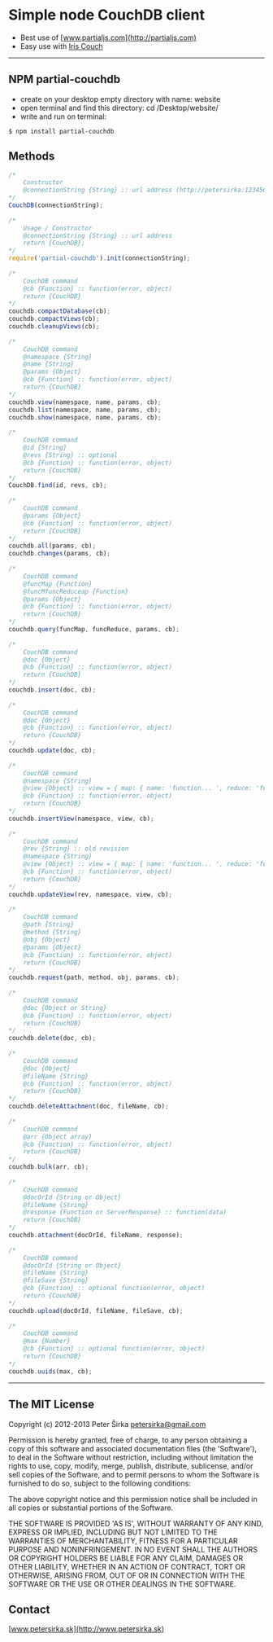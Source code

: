 Simple node CouchDB client
==========================

- Best use of [www.partialjs.com](http://partialjs.com)
- Easy use with [Iris Couch](http://www.iriscouch.com)

***

## NPM partial-couchdb

- create on your desktop empty directory with name: website
- open terminal and find this directory: cd /Desktop/website/
- write and run on terminal:

```text
$ npm install partial-couchdb
```

## Methods

```js
/*
    Constructor
    @connectionString {String} :: url address (http://petersirka:123456@127.0.0.1:5984/yourdatabase/)
*/
CouchDB(connectionString);
 
/*
    Usage / Constructor
    @connectionString {String} :: url address
    return {CouchDB};
*/
require('partial-couchdb').init(connectionString);
 
/*
    CouchDB command
    @cb {Function} :: function(error, object)
    return {CouchDB}
*/
couchdb.compactDatabase(cb);
couchdb.compactViews(cb);
couchdb.cleanupViews(cb);
 
/*
    CouchDB command
    @namespace {String}
    @name {String}
    @params {Object}
    @cb {Function} :: function(error, object)
    return {CouchDB}
*/
couchdb.view(namespace, name, params, cb);
couchdb.list(namespace, name, params, cb);
couchdb.show(namespace, name, params, cb);
 
/*
    CouchDB command
    @id {String}
    @revs {String} :: optional
    @cb {Function} :: function(error, object)
    return {CouchDB}
*/
CouchDB.find(id, revs, cb);
 
/*
    CouchDB command
    @params {Object}
    @cb {Function} :: function(error, object)
    return {CouchDB}
*/
couchdb.all(params, cb);
couchdb.changes(params, cb);
 
/*
    CouchDB command
    @funcMap {Function}
    @funcMfuncReduceap {Function}
    @params {Object}
    @cb {Function} :: function(error, object)
    return {CouchDB}
*/
couchdb.query(funcMap, funcReduce, params, cb);
 
/*
    CouchDB command
    @doc {Object}
    @cb {Function} :: function(error, object)
    return {CouchDB}
*/
couchdb.insert(doc, cb);
 
/*
    CouchDB command
    @doc {Object}
    @cb {Function} :: function(error, object)
    return {CouchDB}
*/
couchdb.update(doc, cb);
 
/*
    CouchDB command
    @namespace {String}
    @view {Object} :: view = { map: { name: 'function... ', reduce: 'function...'}}
    @cb {Function} :: function(error, object)
    return {CouchDB}
*/
couchdb.insertView(namespace, view, cb);
 
/*
    CouchDB command
    @rev {String} :: old revision
    @namespace {String}
    @view {Object} :: view = { map: { name: 'function... ', reduce: 'function...'}}
    @cb {Function} :: function(error, object)
    return {CouchDB}
*/
couchdb.updateView(rev, namespace, view, cb);
 
/*
    CouchDB command
    @path {String}
    @method {String}
    @obj {Object}
    @params {Object}
    @cb {Function} :: function(error, object)
    return {CouchDB}
*/
couchdb.request(path, method, obj, params, cb);
 
/*
    CouchDB command
    @doc {Object or String}
    @cb {Function} :: function(error, object)
    return {CouchDB}
*/
couchdb.delete(doc, cb);
 
/*
    CouchDB command
    @doc {Object}
    @fileName {String}
    @cb {Function} :: function(error, object)
    return {CouchDB}
*/
couchdb.deleteAttachment(doc, fileName, cb);
 
/*
    CouchDB command
    @arr {Object array}
    @cb {Function} :: function(error, object)
    return {CouchDB}
*/
couchdb.bulk(arr, cb);
 
/*
    CouchDB command
    @docOrId {String or Object}
    @fileName {String}
    @response {Function or ServerResponse} :: function(data)
    return {CouchDB}
*/
couchdb.attachment(docOrId, fileName, response);
 
/*
    CouchDB command
    @docOrId {String or Object}
    @fileName {String}
    @fileSave {String}
    @cb {Function} :: optional function(error, object)
    return {CouchDB}
*/
couchdb.upload(docOrId, fileName, fileSave, cb);
 
/*
    CouchDB command
    @max {Number}
    @cb {Function} :: optional function(error, object)
    return {CouchDB}
*/
couchdb.uuids(max, cb);
```

***

## The MIT License

Copyright (c) 2012-2013 Peter Širka <petersirka@gmail.com>

Permission is hereby granted, free of charge, to any person obtaining a copy of this software and associated documentation files (the 'Software'), to deal in the Software without restriction, including without limitation the rights to use, copy, modify, merge, publish, distribute, sublicense, and/or sell copies of the Software, and to permit persons to whom the Software is furnished to do so, subject to the following conditions:

The above copyright notice and this permission notice shall be included in all copies or substantial portions of the Software.

THE SOFTWARE IS PROVIDED 'AS IS', WITHOUT WARRANTY OF ANY KIND, EXPRESS OR IMPLIED, INCLUDING BUT NOT LIMITED TO THE WARRANTIES OF MERCHANTABILITY, FITNESS FOR A PARTICULAR PURPOSE AND NONINFRINGEMENT. IN NO EVENT SHALL THE AUTHORS OR COPYRIGHT HOLDERS BE LIABLE FOR ANY CLAIM, DAMAGES OR OTHER LIABILITY, WHETHER IN AN ACTION OF CONTRACT, TORT OR OTHERWISE, ARISING FROM, OUT OF OR IN CONNECTION WITH THE SOFTWARE OR THE USE OR OTHER DEALINGS IN THE SOFTWARE.

## Contact

[www.petersirka.sk](http://www.petersirka.sk)
